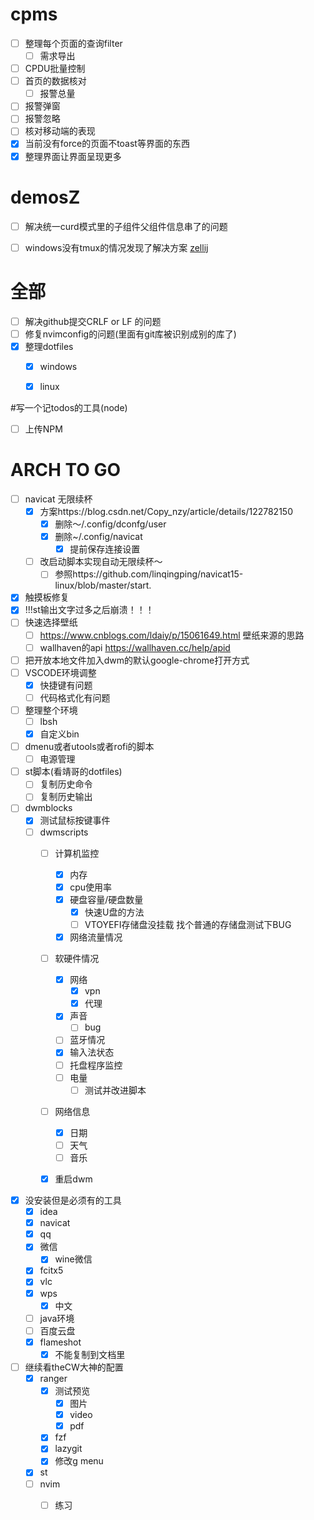 
# cpms
  - [ ] 整理每个页面的查询filter
    - [ ] 需求导出
  - [ ] CPDU批量控制
  - [ ] 首页的数据核对
    - [ ] 报警总量
  - [ ] 报警弹窗
  - [ ] 报警忽略
  - [ ] 核对移动端的表现
  - [x] 当前没有force的页面不toast等界面的东西
  - [x] 整理界面让界面呈现更多

# demosZ
  - [ ] 解决统一curd模式里的子组件父组件信息串了的问题
  - [ ] windows没有tmux的情况发现了解决方案 [zellij](https://github.com/zellij-org/zellij)



# 全部
  - [ ] 解决github提交CRLF or LF 的问题
  - [ ] 修复nvimconfig的问题(里面有git库被识别成别的库了)
  - [x] 整理dotfiles
    - [x] windows
    - [x] linux




#写一个记todos的工具(node)
  - [ ] 上传NPM
# ARCH TO GO
  - [ ] navicat 无限续杯
    - [x] 方案https://blog.csdn.net/Copy_nzy/article/details/122782150
      - [x] 删除～/.config/dconfg/user
      - [x] 删除~/.config/navicat
        - [x] 提前保存连接设置
    - [ ] 改启动脚本实现自动无限续杯～
      - [ ] 参照https://github.com/linqingping/navicat15-linux/blob/master/start. 
  - [x] 触摸板修复
  - [x] !!!st输出文字过多之后崩溃！！！
  - [ ] 快速选择壁纸
    - [ ] https://www.cnblogs.com/ldaiy/p/15061649.html 壁纸来源的思路
    - [ ] wallhaven的api https://wallhaven.cc/help/apid
  - [ ] 把开放本地文件加入dwm的默认google-chrome打开方式
  - [ ] VSCODE环境调整
    - [x] 快捷键有问题
    - [ ] 代码格式化有问题

  - [ ] 整理整个环境
    - [ ] lbsh
    - [x] 自定义bin

  - [ ] dmenu或者utools或者rofi的脚本
    - [ ] 电源管理
  - [ ] st脚本(看靖哥的dotfiles)
    - [ ] 复制历史命令
    - [ ] 复制历史输出
  - [ ] dwmblocks
    - [x] 测试鼠标按键事件
    - [ ] dwmscripts
      - [ ] 计算机监控
        - [x] 内存
        - [x] cpu使用率
        - [x] 硬盘容量/硬盘数量
          - [x] 快速U盘的方法
          - [ ] VTOYEFI存储盘没挂载 找个普通的存储盘测试下BUG
        - [x] 网络流量情况
      - [ ] 软硬件情况
        - [x] 网络
          - [x] vpn
          - [x] 代理
        - [x] 声音
          - [ ] bug
        - [ ] 蓝牙情况
        - [x] 输入法状态
        - [ ] 托盘程序监控
        - [ ] 电量
          - [ ] 测试并改进脚本
      - [ ] 网络信息
        - [x] 日期
        - [ ] 天气
        - [ ] 音乐
      - [x] 重启dwm


  - [x] 没安装但是必须有的工具
    - [x] idea
    - [x] navicat
    - [x] qq
    - [x] 微信
      - [x] wine微信
    - [x] fcitx5
    - [x] vlc
    - [x] wps
      - [x] 中文
    - [ ] java环境
    - [ ] 百度云盘
    - [x] flameshot
      - [x] 不能复制到文档里
  - [ ] 继续看theCW大神的配置
    - [x] ranger
      - [x] 测试预览
        - [x] 图片
        - [x] video
        - [x] pdf
      - [x] fzf
      - [x] lazygit
      - [x] 修改g menu
    - [x] st
    - [ ] nvim
      - [ ] 练习


